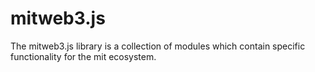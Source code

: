 # mitweb3.js
The mitweb3.js library is a collection of modules which contain specific functionality for the mit ecosystem.
